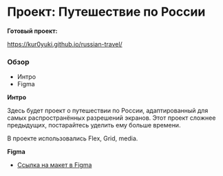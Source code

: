 # Проект: Путешествие по России

**Готовый проект:**

https://kur0yuki.github.io/russian-travel/


### Обзор
* Интро
* Figma


**Интро**

Здесь будет проект о путешествии по России, адаптированный для самых распространённых разрешений экранов.
Этот проект сложнее предыдущих, постарайтесь уделить ему больше времени.

В проекте использовались Flex, Grid, media.

**Figma**

* [Ссылка на макет в Figma](https://www.figma.com/file/5S2WSbEFL6awjVWJ0NWL8Q/Sprint-3_-Russia-_-desktop-mobile?node-id=28503%3A0)

